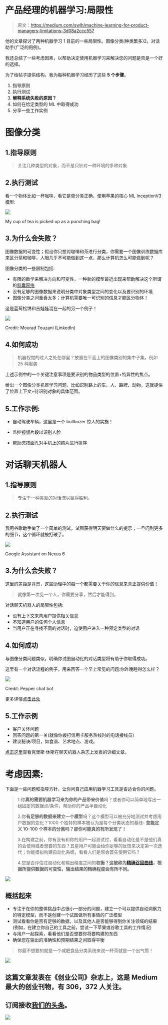 # 产品经理的机器学习:局限性

> 原文：<https://medium.com/swlh/machine-learning-for-product-managers-limitations-3d08a2ccc557>

他的文章探讨了两种机器学习 1 目前的一些局限性。图像分类(种类繁多)2。对话助手(广泛的用例)。

我还总结了一些考虑因素，以帮助决定使用机器学习来解决您的问题是否是一个好的选择。

为了给帖子提供结构，我为每种机器学习经历了这些 **5 个步骤**。

1.  指导原则
2.  执行测试
3.  **解释系统失败的原因？**
4.  如何在给定类型的 ML 中取得成功
5.  分享一些工作实例

# 图像分类

## 1.指导原则

> 关注几种类型的对象，而不是只针对一种环境的多种对象

## 2.执行测试

看一个物体比如一杯咖啡，看它是否分类正确，使用苹果的核心 ML InceptionV3 模型:

![](img/fc7cd4f9123e554b4652191f870599b0.png)

My cup of tea is picked up as a punching bag!

## 3.为什么会失败？

图像数据的可变性；假设你只想对咖啡和茶进行分类，你需要一个图像训练数据库来区分茶和咖啡，人眼几乎不可能做到这一点，那么计算机怎么可能做到呢？

图像分类的一些限制包括:

*   有限的数学来解决方向和可变性，一种新的模型最近出现来帮助解决这个所谓的[胶囊网络](/ai³-theory-practice-business/understanding-hintons-capsule-networks-part-i-intuition-b4b559d1159b?source=linkShare-2aff839e49dc-1520802045)
*   没有足够的图像数据来说明分类中对象类型之间的变化以及要识别的环境
*   图像分类之间重叠太多；计算机需要唯一可识别的信息才能区分物体！

这是蓝莓松饼和吉娃娃混在一起的另一个例子！

![](img/fc2d8d8ae44cf39d2b13b68ce0c74039.png)

Credit: Mourad Touzani (LinkedIn)

## 4.如何成功

> 机器视觉的过人之处在哪里？放置在平面上的图像类别的集中子集，例如 25 种服装

上述示例中的一个关键注意事项是要识别的物品类型的位置+特异性的焦点。

给出一个图像分类机器学习问题，比如识别路上的车、人、路牌、动物，这就提供了位置上下文+待识别对象的具体范围。

## 5.工作示例:

*   自动驾驶车辆，这里是一个 bullbozer 惊人的实施！

*   监控视频片段以识别人脸
*   帮助您按面孔对手机上的照片进行排序

# 对话聊天机器人

## 1.指导原则

> 专注于一种类型的对话流以赢得胜利。

## 2.执行测试

我用谷歌助手做了一个简单的测试，试图获得明天要做什么的提示；一旦问到更多的细节，这个循环就被打破了。

![](img/6c7fcd08d427db05e2ccfec92937e434.png)

Google Assistant on Nexus 6

## 3.为什么会失败？

这里的差距是背景，这些助理中的每一个都需要关于你的信息来真正提供价值！

> 就像第一次见一个人，你需要分享，然后才能得到。

对话聊天机器人的局限性包括:

*   没有上下文来向用户提供相关信息
*   不知道用户的任何个人信息
*   当用户正在寻找不同的对话时，迫使用户进入一种预定类型的对话

## 4.如何成功

与图像分类问题类似，明确你试图自动化的对话类型将有助于你取得成功。

这里有一个对话流程的例子，用来回答一个早上常见的问题:你昨晚睡得怎么样？

![](img/f45e9663613e016e2b02a426b7ce70df.png)

Credit: Pepper chat bot

更多详情[点击此处](https://newblog.kiwi.ai/converstation-framework/)

## 5.工作示例

*   客户关怀问题
*   回答问题的第一关(就像你拨打信用卡服务热线时的电话接线员)
*   建议秘诀/项目，如食谱、艺术地点、游戏。

[点击这里](https://chatbotsmagazine.com/2018-the-year-of-the-chatbot-fc5a5f780a31)查看克里斯·休斯在聊天机器人杂志上发表的详细文章。

# 考虑因素:

下面是一些问题和指导方针，让你问自己应用机器学习工具是否适合你的问题。

> 1.你**真的需要机器学习来为你的产品带来价值**吗？或者你可以简单地写出一组固定的数据点/条件，帮助你的产品半自动化
> 
> 2.你**有足够的数据来建立一个模型**吗？这个模型可以被充分地测试并考虑用户数据的变化？1000 个独特的样本被认为是每个分类状态的基线- **您能定义 10-100 个样本的分离吗？那你可能真的有所发现了！**
> 
> 3.在构建之前，你有没有和你的用户一起测试过，看看自动化是不是他们真的会使用或者想要的东西？五星用户可能会给你足够的反馈来决定第一次迭代；你能模拟构建自动化系统，看看人们是否会首先使用它吗？
> 
> 4.您是否评估过自动化和输出精度之间的**权衡？这被称为[精确召回曲线](https://www.quora.com/What-is-Precision-Recall-PR-curve?share=1)，根据所提供数据的可变性，输出结果的精确程度会有所不同。**

![](img/a2305da0a18eba26860a8e12af0b61e5.png)

## 概括起来

*   专注于在你的整体挑战中占很小一部分的问题，建立一个可以提供自动洞察力的特定模型，而不是创建一个试图做所有事情的广泛模型
*   测试看看你是否有足够的数据，以及其他人是否能够得到你关注领域的结果(例如，在建立你自己的工具之前，尝试一下苹果或谷歌工具的工作情况)
*   与用户一起探索，看看他们是否想要你将要构建的东西
*   确保您在输出的准确性和预期结果之间取得平衡

> 你最不想要的就是一个减肥食品分类系统来说一杯茶就是一个出气筒！

[![](img/308a8d84fb9b2fab43d66c117fcc4bb4.png)](https://medium.com/swlh)

## 这篇文章发表在《创业公司》杂志上，这是 Medium 最大的创业刊物，有 306，372 人关注。

## 订阅接收[我们的头条](http://growthsupply.com/the-startup-newsletter/)。

[![](img/b0164736ea17a63403e660de5dedf91a.png)](https://medium.com/swlh)